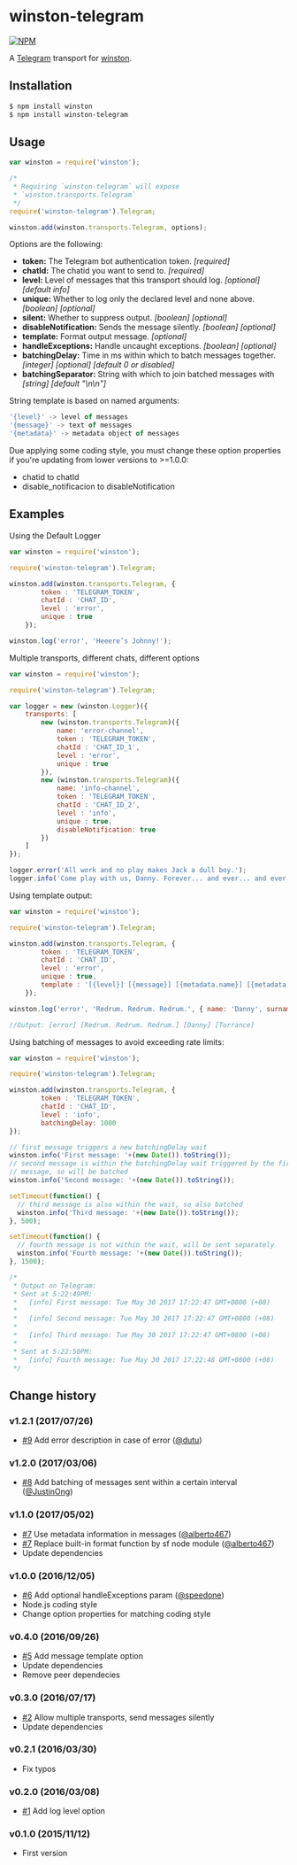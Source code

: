 # winston-telegram

[![NPM](https://nodei.co/npm/winston-telegram.png?downloads=true&downloadRank=true&stars=true)](https://nodei.co/npm/winston-telegram/)

A [Telegram][0] transport for [winston][1].

## Installation

``` sh
$ npm install winston
$ npm install winston-telegram
```

## Usage
``` js
var winston = require('winston');

/*
 * Requiring `winston-telegram` will expose
 * `winston.transports.Telegram`
 */
require('winston-telegram').Telegram;

winston.add(winston.transports.Telegram, options);
```

Options are the following:

* __token:__ The Telegram bot authentication token. *[required]*
* __chatId:__ The chatid you want to send to. *[required]*
* __level:__ Level of messages that this transport should log. *[optional]* *[default info]*
* __unique:__ Whether to log only the declared level and none above. *[boolean]* *[optional]*
* __silent:__ Whether to suppress output. *[boolean]* *[optional]*
* __disableNotification:__ Sends the message silently. *[boolean]* *[optional]*
* __template:__ Format output message. *[optional]*
* __handleExceptions:__ Handle uncaught exceptions. *[boolean]* *[optional]*
* __batchingDelay:__ Time in ms within which to batch messages together. *[integer]* *[optional]* *[default 0 or disabled]*
* __batchingSeparator:__ String with which to join batched messages with *[string]* *[default "\n\n"]*

String template is based on named arguments:
``` js
'{level}' -> level of messages
'{message}' -> text of messages
'{metadata}' -> metadata object of messages
```

Due applying some coding style, you must change these option properties if you're updating from lower versions to >=1.0.0:

- chatid to chatId
- disable_notificacion to disableNotification

## Examples
Using the Default Logger
``` js
var winston = require('winston');

require('winston-telegram').Telegram;

winston.add(winston.transports.Telegram, {
		token : 'TELEGRAM_TOKEN',
		chatId : 'CHAT_ID',
		level : 'error',
		unique : true
    });

winston.log('error', 'Heeere’s Johnny!');
```
Multiple transports, different chats, different options
``` js
var winston = require('winston');

require('winston-telegram').Telegram;

var logger = new (winston.Logger)({
	transports: [
		new (winston.transports.Telegram)({
			name: 'error-channel',
			token : 'TELEGRAM_TOKEN',
			chatId : 'CHAT_ID_1',
			level : 'error',
			unique : true
		}),
		new (winston.transports.Telegram)({
			name: 'info-channel',
			token : 'TELEGRAM_TOKEN',
			chatId : 'CHAT_ID_2',
			level : 'info',
			unique : true,
			disableNotification: true
		})
	]
});

logger.error('All work and no play makes Jack a dull boy.');
logger.info('Come play with us, Danny. Forever... and ever... and ever.');
```

Using template output:
``` js
var winston = require('winston');

require('winston-telegram').Telegram;

winston.add(winston.transports.Telegram, {
		token : 'TELEGRAM_TOKEN',
		chatId : 'CHAT_ID',
		level : 'error',
		unique : true,
		template : '[{level}] [{message}] [{metadata.name}] [{metadata.surname}]'
    });

winston.log('error', 'Redrum. Redrum. Redrum.', { name: 'Danny', surname: 'Torrance' });

//Output: [error] [Redrum. Redrum. Redrum.] [Danny] [Torrance]
```

Using batching of messages to avoid exceeding rate limits:
``` js
var winston = require('winston');

require('winston-telegram').Telegram;

winston.add(winston.transports.Telegram, {
		token : 'TELEGRAM_TOKEN',
		chatId : 'CHAT_ID',
		level : 'info',
		batchingDelay: 1000
});

// first message triggers a new batchingDelay wait
winston.info('First message: '+(new Date()).toString());
// second message is within the batchingDelay wait triggered by the first
// message, so will be batched
winston.info('Second message: '+(new Date()).toString());

setTimeout(function() {
  // third message is also within the wait, so also batched
  winston.info('Third message: '+(new Date()).toString());
}, 500);

setTimeout(function() {
  // fourth message is not within the wait, will be sent separately
  winston.info('Fourth message: '+(new Date()).toString());
}, 1500);

/*
 * Output on Telegram:
 * Sent at 5:22:49PM:
 *   [info] First message: Tue May 30 2017 17:22:47 GMT+0800 (+08)
 *
 *   [info] Second message: Tue May 30 2017 17:22:47 GMT+0800 (+08)
 *
 *   [info] Third message: Tue May 30 2017 17:22:47 GMT+0800 (+08)
 *
 * Sent at 5:22:50PM:
 *   [info] Fourth message: Tue May 30 2017 17:22:48 GMT+0800 (+08)
 */
```

## Change history

### v1.2.1 (2017/07/26)
- [#9](https://github.com/ivanmarban/winston-telegram/pull/9) Add error description in case of error ([@dutu][5])

### v1.2.0 (2017/03/06)
- [#8](https://github.com/ivanmarban/winston-telegram/pull/8) Add batching of messages sent within a certain interval ([@JustinOng][4])

### v1.1.0 (2017/05/02)
- [#7](https://github.com/ivanmarban/winston-telegram/pull/7) Use metadata information in messages ([@alberto467][3])
- [#7](https://github.com/ivanmarban/winston-telegram/pull/7) Replace built-in format function by sf node module ([@alberto467][3])
- Update dependencies

### v1.0.0 (2016/12/05)
- [#6](https://github.com/ivanmarban/winston-telegram/pull/6) Add optional handleExceptions param ([@speedone][2])
- Node.js coding style
- Change option properties for matching coding style

### v0.4.0 (2016/09/26)
- [#5](https://github.com/ivanmarban/winston-telegram/issues/5) Add message template option
- Update dependencies
- Remove peer dependecies

### v0.3.0 (2016/07/17)
- [#2](https://github.com/ivanmarban/winston-telegram/issues/2) Allow multiple transports, send messages silently
- Update dependencies

### v0.2.1 (2016/03/30)
- Fix typos

### v0.2.0 (2016/03/08)
- [#1](https://github.com/ivanmarban/winston-telegram/issues/1) Add log level option

### v0.1.0 (2015/11/12)
- First version

[0]: https://telegram.org/
[1]: https://github.com/flatiron/winston
[2]: https://github.com/speedone
[3]: https://github.com/alberto467
[4]: https://github.com/JustinOng
[5]: https://github.com/dutu